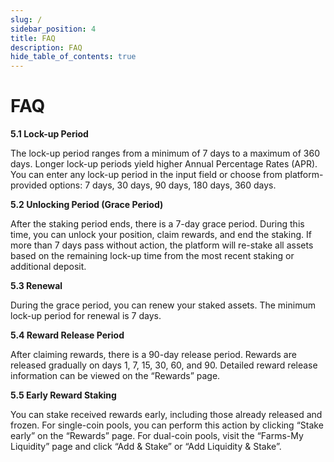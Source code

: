 ```yaml
---
slug: /
sidebar_position: 4
title: FAQ
description: FAQ
hide_table_of_contents: true
---
```


# **FAQ**

**5.1 Lock-up Period**

The lock-up period ranges from a minimum of 7 days to a maximum of 360 days. Longer lock-up periods yield higher Annual Percentage Rates (APR). You can enter any lock-up period in the input field or choose from platform-provided options: 7 days, 30 days, 90 days, 180 days, 360 days.

**5.2 Unlocking Period (Grace Period)**

After the staking period ends, there is a 7-day grace period. During this time, you can unlock your position, claim rewards, and end the staking. If more than 7 days pass without action, the platform will re-stake all assets based on the remaining lock-up time from the most recent staking or additional deposit.

**5.3 Renewal**

During the grace period, you can renew your staked assets. The minimum lock-up period for renewal is 7 days.

**5.4 Reward Release Period**

After claiming rewards, there is a 90-day release period. Rewards are released gradually on days 1, 7, 15, 30, 60, and 90. Detailed reward release information can be viewed on the “Rewards” page.

**5.5 Early Reward Staking**

You can stake received rewards early, including those already released and frozen. For single-coin pools, you can perform this action by clicking “Stake early” on the “Rewards” page. For dual-coin pools, visit the “Farms-My Liquidity” page and click “Add & Stake” or “Add Liquidity & Stake”.
